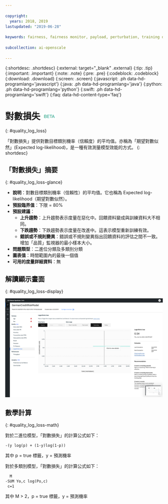 ```yaml
---

copyright:
  years: 2018, 2019
lastupdated: "2019-06-28"

keywords: fairness, fairness monitor, payload, perturbation, training data, debiased, Logarithmic loss

subcollection: ai-openscale

---
```


{:shortdesc: .shortdesc}
{:external: target="_blank" .external}
{:tip: .tip}
{:important: .important}
{:note: .note}
{:pre: .pre}
{:codeblock: .codeblock}
{:download: .download}
{:screen: .screen}
{:javascript: .ph data-hd-programlang='javascript'}
{:java: .ph data-hd-programlang='java'}
{:python: .ph data-hd-programlang='python'}
{:swift: .ph data-hd-programlang='swift'}
{:faq: data-hd-content-type='faq'}

# 對數損失 ![測試版標記](images/beta.png)
{: #quality_log_loss}

「對數損失」提供對數目標類別機率（信賴度）的平均值。亦稱為「期望對數似然」(Expected log-likelihood)，是一種有效測量模型效能的方式。
{: shortdesc}

## 「對數損失」摘要
{: #quality_log_loss-glance}

- **說明**：對數目標類別機率（信賴性）的平均值。它也稱為 Expected log-likelihood（期望對數似然）。
- **預設臨界值**：下限 = 80%
- **預設建議**：
   - **上升趨勢**：上升趨勢表示度量在惡化中。回饋資料變成與訓練資料大不相同。
   - **下跌趨勢**：下跌趨勢表示度量在改進中。這表示模型重新訓練有效。
   - **錯誤或不規則變異**：錯誤或不規則變異指出回饋資料的評估之間不一致。增加「品質」監視器的最小樣本大小。
- **問題類型**：二進位分類及多類別分類
- **圖表值**：時間範圍內的最後一個值
- **可用的度量詳細資料**：無

## 解讀顯示畫面
{: #quality_log_loss-display}

![顯示「對數損失」](images/quality-log-loss.png)

## 數學計算
{: #quality_log_loss-math}

對於二進位模型，「對數損失」的計算公式如下：

```
-(y log(p) + (1-y)log(1-p))
```

其中 p = true 標籤，y = 預測機率

對於多類別模型，「對數損失」的計算公式如下：

```
  M
-SUM Yo,c log(Po,c)
 c=1 
```

其中 M > 2，p = true 標籤，y = 預測機率
